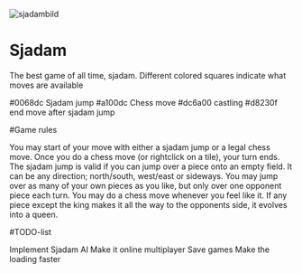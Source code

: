 ![sjadambild](https://user-images.githubusercontent.com/25608141/29970736-0191c5ae-8f26-11e7-9e1d-ab2bc6ce0539.png)

# Sjadam
The best game of all time, sjadam. 
Different colored squares indicate what moves are available

#0068dc Sjadam jump
#a100dc Chess move
#dc6a00 castling
#d8230f end move after sjadam jump

#Game rules

You may start of your move with either a sjadam jump or a legal chess move.
Once you do a chess move (or rightclick on a tile), your turn ends.
The sjadam jump is valid if you can jump over a piece onto an empty field. It can be any direction; north/south, west/east or sideways.
You may jump over as many of your own pieces as you like, but only over one opponent piece each turn.
You may do a chess move whenever you feel like it.
If any piece except the king makes it all the way to the opponents side, it evolves into a queen.

#TODO-list

Implement Sjadam AI
Make it online multiplayer
Save games
Make the loading faster
